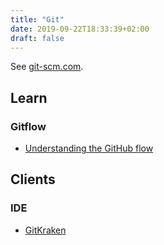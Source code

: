 ```yaml
---
title: "Git"
date: 2019-09-22T18:33:39+02:00
draft: false
---
```


See [git-scm.com](https://git-scm.com/).

## Learn

### Gitflow

- [Understanding the GitHub flow](https://guides.github.com/introduction/flow/)

## Clients

### IDE

- [GitKraken](https://www.gitkraken.com/)
